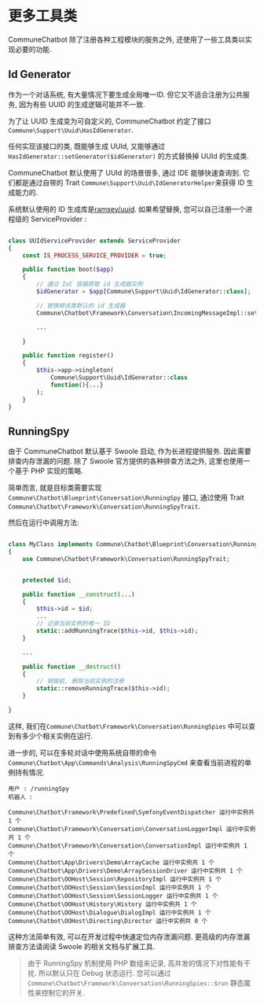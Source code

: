 # 更多工具类

CommuneChatbot 除了注册各种工程模块的服务之外, 还使用了一些工具类以实现必要的功能.

## Id Generator

作为一个对话系统, 有大量情况下要生成全局唯一ID. 但它又不适合注册为公共服务, 因为有些 UUID 的生成逻辑可能并不一致.

为了让 UUID 生成变为可自定义的, CommuneChatbot 约定了接口 ```Commune\Support\Uuid\HasIdGenerator```.

任何实现该接口的类, 既能够生成 UUId, 又能够通过 ```HasIdGenerator::setGenerator($idGenerator)``` 的方式替换掉 UUId 的生成类.

CommuneChatbot 默认使用了 UUId 的场景很多, 通过 IDE 能够快速查询到. 它们都是通过自带的 Trait ```Commune\Support\Uuid\IdGeneratorHelper```来获得 ID 生成能力的.

系统默认使用的 ID 生成库是[ramsey/uuid](https://github.com/ramsey/uuid). 如果希望替换, 您可以自己注册一个进程级的 ServiceProvider :

```php

class UUIdServiceProvider extends ServiceProvider
{
    const IS_PROCESS_SERVICE_PROVIDER = true;

    public function boot($app)
    {
        // 通过 IoC 容器获取 id 生成器实例
        $idGenerator = $app[Commune\Support\Uuid\IdGenerator::class];

        // 替换掉该类默认的 id 生成器
        Commune\Chatbot\Framework\Conversation\IncomingMessageImpl::setIdGnerator($idGenerator);

        ...

    }

    public function register()
    {
        $this->app->singleton(
            Commune\Support\Uuid\IdGenerator::class
            function(){...}
        );
    }
}


```


## RunningSpy

由于 CommuneChatbot 默认基于 Swoole 启动, 作为长进程提供服务. 因此需要排查内存泄漏的问题. 除了 Swoole 官方提供的各种排查方法之外, 这里也使用一个基于 PHP 实现的策略.

简单而言, 就是目标类需要实现 ```Commune\Chatbot\Blueprint\Conversation\RunningSpy``` 接口, 通过使用 Trait ```Commune\Chatbot\Framework\Conversation\RunningSpyTrait```.

然后在运行中调用方法:

```php

class MyClass implements Commune\Chatbot\Blueprint\Conversation\RunningSpy
{
    use Commune\Chatbot\Framework\Conversation\RunningSpyTrait;


    protected $id;

    public function __construct(...)
    {
        $this->id = $id;
        ...
        // 记录当前实例的唯一 ID
        static::addRunningTrace($this->id, $this->id);
    }

    ...

    public function __destruct()
    {
        // 销毁前, 删除当前实例的注册
        static::removeRunningTrace($this->id);
    }

}
```

这样, 我们在```Commune\Chatbot\Framework\Conversation\RunningSpies``` 中可以查到有多少个相关实例在运行.

进一步的, 可以在多轮对话中使用系统自带的命令```Commune\Chatbot\App\Commands\Analysis\RunningSpyCmd``` 来查看当前进程的单例持有情况.

```
用户 : /runningSpy
机器人 :

Commune\Chatbot\Framework\Predefined\SymfonyEventDispatcher 运行中实例共 1 个
Commune\Chatbot\Framework\Conversation\ConversationLoggerImpl 运行中实例共 1 个
Commune\Chatbot\Framework\Conversation\ConversationImpl 运行中实例共 1 个
Commune\Chatbot\App\Drivers\Demo\ArrayCache 运行中实例共 1 个
Commune\Chatbot\App\Drivers\Demo\ArraySessionDriver 运行中实例共 1 个
Commune\Chatbot\OOHost\Session\RepositoryImpl 运行中实例共 1 个
Commune\Chatbot\OOHost\Session\SessionImpl 运行中实例共 1 个
Commune\Chatbot\OOHost\Session\SessionLogger 运行中实例共 1 个
Commune\Chatbot\OOHost\History\History 运行中实例共 1 个
Commune\Chatbot\OOHost\Dialogue\DialogImpl 运行中实例共 1 个
Commune\Chatbot\OOHost\Directing\Director 运行中实例共 0 个

```

这种方法简单有效, 可以在开发过程中快速定位内存泄漏问题. 更高级的内存泄漏排查方法请阅读 Swoole 的相关文档与扩展工具.


> 由于 RunningSpy 机制使用 PHP 数组来记录, 高并发的情况下对性能有干扰. 所以默认只在 Debug 状态运行.
> 您可以通过 ```Commune\Chatbot\Framework\Conversation\RunningSpies::$run``` 静态属性来控制它的开关.
